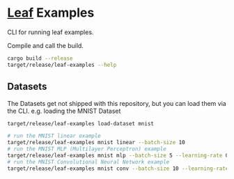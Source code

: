 # [Leaf](https://github.com/autumnai/leaf) Examples

CLI for running leaf examples.

Compile and call the build.
```bash
cargo build --release
target/release/leaf-examples --help

```

## Datasets

The Datasets get not shipped with this repository, but you can load them via the
CLI. e.g. loading the MNIST Dataset

```bash
target/release/leaf-examples load-dataset mnist

# run the MNIST linear example
target/release/leaf-examples mnist linear --batch-size 10
# run the MNIST MLP (Multilayer Perceptron) example
target/release/leaf-examples mnist mlp --batch-size 5 --learning-rate 0.001
# run the MNIST Convolutional Neural Network example
target/release/leaf-examples mnist conv --batch-size 10 --learning-rate 0.002
```

